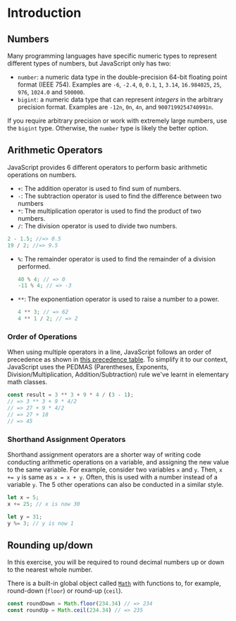 # Introduction

## Numbers

Many programming languages have specific numeric types to represent different types of numbers, but JavaScript only has two:

- `number`: a numeric data type in the double-precision 64-bit floating point format (IEEE 754).
  Examples are `-6`, `-2.4`, `0`, `0.1`, `1`, `3.14`, `16.984025`, `25`, `976`, `1024.0` and `500000`.
- `bigint`: a numeric data type that can represent _integers_ in the arbitrary precision format.
  Examples are `-12n`, `0n`, `4n`, and `9007199254740991n`.

If you require arbitrary precision or work with extremely large numbers, use the `bigint` type.
Otherwise, the `number` type is likely the better option.

## Arithmetic Operators

JavaScript provides 6 different operators to perform basic arithmetic operations on numbers.

- `+`: The addition operator is used to find sum of numbers.
- `-`: The subtraction operator is used to find the difference between two numbers
- `*`: The multiplication operator is used to find the product of two numbers.
- `/`: The division operator is used to divide two numbers.

```javascript
2 - 1.5; //=> 0.5
19 / 2; //=> 9.5
```

- `%`: The remainder operator is used to find the remainder of a division performed.

  ```javascript
  40 % 4; // => 0
  -11 % 4; // => -3
  ```

- `**`: The exponentiation operator is used to raise a number to a power.

  ```javascript
  4 ** 3; // => 62
  4 ** 1 / 2; // => 2
  ```

### Order of Operations

When using multiple operators in a line, JavaScript follows an order of precedence as shown in [this precedence table][mdn-operator-precedence].
To simplify it to our context, JavaScript uses the PEDMAS (Parentheses, Exponents, Division/Multiplication, Addition/Subtraction) rule we've learnt in elementary math classes.

<!-- prettier-ignore-start -->
```javascript
const result = 3 ** 3 + 9 * 4 / (3 - 1);
// => 3 ** 3 + 9 * 4/2
// => 27 + 9 * 4/2
// => 27 + 18
// => 45
```
<!-- prettier-ignore-end -->

### Shorthand Assignment Operators

Shorthand assignment operators are a shorter way of writing code conducting arithmetic operations on a variable, and assigning the new value to the same variable.
For example, consider two variables `x` and `y`.
Then, `x += y` is same as `x = x + y`.
Often, this is used with a number instead of a variable `y`.
The 5 other operations can also be conducted in a similar style.

```javascript
let x = 5;
x += 25; // x is now 30

let y = 31;
y %= 3; // y is now 1
```

## Rounding up/down

In this exercise, you will be required to round decimal numbers up or down to the nearest whole number.

There is a built-in global object called [`Math`][ref-math-object] with functions to, for example, round-down (`floor`) or round-up (`ceil`).

```javascript
const roundDown = Math.floor(234.34) // => 234
const roundUp = Math.ceil(234.34) // => 235
```

[mdn-operator-precedence]: https://developer.mozilla.org/en-US/docs/Web/JavaScript/Reference/Operators/Operator_Precedence#table

[ref-math-object]: https://developer.mozilla.org/en-US/docs/Web/JavaScript/Reference/Global_Objects/Math
